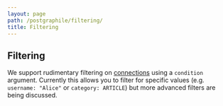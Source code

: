 ```yaml
---
layout: page
path: /postgraphile/filtering/
title: Filtering
---
```


## Filtering

We support rudimentary filtering on [connections](/postgraphile/connections/)
using a `condition` argument. Currently this allows you to filter for specific
values (e.g. `username: "Alice"` or `category: ARTICLE`) but more advanced
filters are being discussed.
